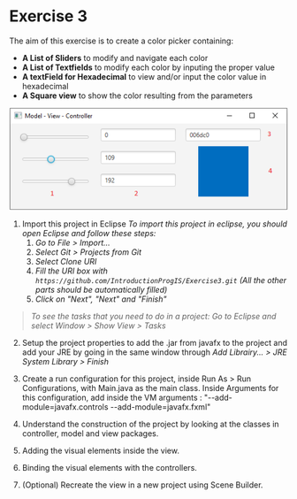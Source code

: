 # Exercise 3

The aim of this exercise is to create a color picker containing:

  - **A List of Sliders** to modify and navigate each color
  - **A List of Textfields** to modify each color by inputing the proper value
  - **A textField for Hexadecimal** to view and/or input the color value in hexadecimal
  - **A Square view** to show the color resulting from the parameters

<p align="center"><img src="/img/ColorPicker.png" width="600"></p>


1. Import this project in Eclipse *To import this project in eclipse, you should open Eclipse and follow these steps:*
   1. *Go to File \> Import...*
   2. *Select Git \> Projects from Git*
   3. *Select Clone URI*
   4. *Fill the URI box with `https://github.com/IntroductionProgIS/Exercise3.git` (All the other parts should be automatically filled)*
   5. *Click on "Next", "Next" and "Finish"*

> *To see the tasks that you need to do in a project: Go to Eclipse and select Window \> Show View \> Tasks*

2. Setup the project properties to add the .jar from javafx to the project and add your JRE by going in the same window through *Add Librairy... \> JRE System Library \> Finish* 

3. Create a run configuration for this project, inside Run As \> Run Configurations, with Main.java as the main class. Inside Arguments for this configuration, add inside the VM arguments : "--add-module=javafx.controls --add-module=javafx.fxml"

4. Understand the construction of the project by looking at the classes in controller, model and view packages.

5. Adding the visual elements inside the view.

6. Binding the visual elements with the controllers.

7. (Optional) Recreate the view in a new project using Scene Builder.
 

